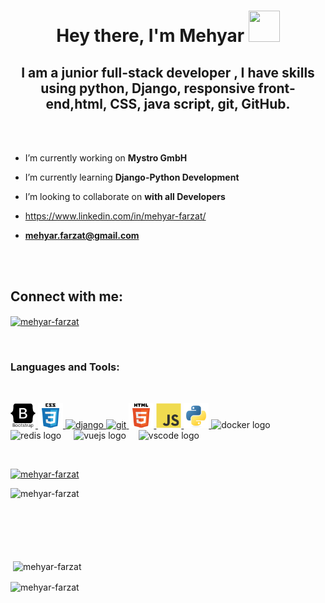 


### <h1 align="center"> Hey there, I'm  Mehyar </font>  <img src="https://media.giphy.com/media/hvRJCLFzcasrR4ia7z/giphy.gif" height="50px" width="50px">


<h2 align="center">I am a junior full-stack developer , I have skills using python, Django, responsive front-end,html, CSS, java script, git, GitHub.</h2>

<br>
<br>



-  I’m currently working on **Mystro GmbH**

-  I’m currently learning **Django-Python Development**

-  I’m looking to collaborate on **with all Developers**

-  https://www.linkedin.com/in/mehyar-farzat/

-  **mehyar.farzat@gmail.com**
<br>
<br>

<h2 align="left">Connect with me:</h2>
<p align="left">
<a href="https://linkedin.com/in/mehyar-farzat" target="blank"><img align="center" src="https://raw.githubusercontent.com/rahuldkjain/github-profile-readme-generator/master/src/images/icons/Social/linked-in-alt.svg" alt="mehyar-farzat" height="40" width="40" /></a>
</p>
<br>


<h3 align="left">Languages and Tools:</h3>
<br>

<p align="left"> <a href="https://getbootstrap.com" target="blank" rel="noreferrer"> <img src="https://raw.githubusercontent.com/devicons/devicon/master/icons/bootstrap/bootstrap-plain-wordmark.svg" alt="bootstrap" width="40" height="40"/> </a> <a href="https://www.w3schools.com/css/" target="blank" rel="noreferrer"> <img src="https://raw.githubusercontent.com/devicons/devicon/master/icons/css3/css3-original-wordmark.svg" alt="css3" width="40" height="40"/> </a> <a href="https://www.djangoproject.com/" target="_blank" rel="noreferrer"> <img src="https://cdn.worldvectorlogo.com/logos/django.svg" alt="django" width="40" height="40"/> </a> <a href="https://git-scm.com/" target="_blank" rel="noreferrer"> <img src="https://www.vectorlogo.zone/logos/git-scm/git-scm-icon.svg" alt="git" width="40" height="40"/> </a> <a href="https://www.w3.org/html/" target="_blank" rel="noreferrer"> <img src="https://raw.githubusercontent.com/devicons/devicon/master/icons/html5/html5-original-wordmark.svg" alt="html5" width="40" height="40"/> </a> <a href="https://developer.mozilla.org/en-US/docs/Web/JavaScript" target="_blank" rel="noreferrer"> <img src="https://raw.githubusercontent.com/devicons/devicon/master/icons/javascript/javascript-original.svg" alt="javascript" width="40" height="40"/> </a> <a href="https://www.python.org" target="_blank" rel="noreferrer"> <img src="https://raw.githubusercontent.com/devicons/devicon/master/icons/python/python-original.svg" alt="python" width="40" height="40"/> </a> <img src="https://cdn.jsdelivr.net/gh/devicons/devicon/icons/docker/docker-original.svg" height="40" alt="docker logo"  />
  <img width="12" /> <img src="https://cdn.jsdelivr.net/gh/devicons/devicon/icons/redis/redis-original.svg" height="40" alt="redis logo"  />
  <img width="12" /> <img src="https://cdn.jsdelivr.net/gh/devicons/devicon/icons/vuejs/vuejs-original.svg" height="40" alt="vuejs logo"  />
  <img width="12" /> <img src="https://cdn.jsdelivr.net/gh/devicons/devicon/icons/vscode/vscode-original.svg" height="40" alt="vscode logo"  /> </p>
<br>

<p align="left"> <a href="https://github.com/ryo-ma/github-profile-trophy"><img src="https://github-profile-trophy.vercel.app/?username=mehyar-farzat" alt="mehyar-farzat" /></a> </p>

<p><img align="left" src="https://github-readme-stats.vercel.app/api/top-langs?username=mehyar-farzat&show_icons=true&locale=en&layout=compact" alt="mehyar-farzat" /></p>



    


<br>
<br>
<br>
<br>
<br>
<br>

<p>&nbsp;<img align="center" src="https://github-readme-stats.vercel.app/api?username=mehyar-farzat&show_icons=true&locale=en" alt="mehyar-farzat" /></p>
<p><img align="center" src="https://github-readme-streak-stats.herokuapp.com/?user=mehyar-farzat&" alt="mehyar-farzat" /></p>
